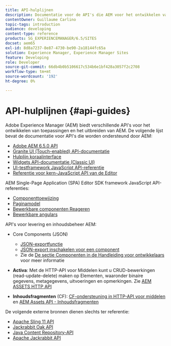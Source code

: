 ```yaml
---
title: API-hulplijnen
description: Documentatie voor de API's die AEM voor het ontwikkelen van toepassingen
contentOwner: Guillaume Carlino
topic-tags: introduction
audience: developing
content-type: reference
products: SG_EXPERIENCEMANAGER/6.5/SITES
docset: aem65
exl-id: 8d8a7237-8e87-4730-be90-2a18144fc65a
solution: Experience Manager, Experience Manager Sites
feature: Developing
role: Developer
source-git-commit: 66db4b0b5106617c534b6e1bf428a3057f2c2708
workflow-type: tm+mt
source-wordcount: '192'
ht-degree: 0%

---
```


# API-hulplijnen {#api-guides}

Adobe Experience Manager (AEM) biedt verschillende API&#39;s voor het ontwikkelen van toepassingen en het uitbreiden van AEM. De volgende lijst bevat de documentatie voor API&#39;s die worden ondersteund door AEM:

* [Adobe AEM 6.5.0 API](https://www.adobe.io/experience-manager/reference-materials/6-5/javadoc/index.html)
* [Granite UI (Touch-enabled) API-documentatie](https://www.adobe.io/experience-manager/reference-materials/6-5/granite-ui/api/index.html)
* [Hulplijn koraalinterface](https://www.adobe.io/experience-manager/reference-materials/6-5/coral-ui/coralui3/index.html)
* [Widgets API-documentatie (Classic UI)](https://www.adobe.io/experience-manager/reference-materials/6-5/widgets-api/index.html)
* [UI-testframework JavaScript API-referentie](https://www.adobe.io/experience-manager/reference-materials/6-5/test-api/index.html)
* [Referentie voor kern-JavaScript API van de Editor](https://www.adobe.io/experience-manager/reference-materials/6-5/jsdoc/ui-touch/editor-core/index.html)

AEM Single-Page Application (SPA) Editor SDK framework JavaScript API-referenties:

* [Componenttoewijzing](https://www.npmjs.com/package/@adobe/aem-spa-component-mapping)
* [Paginamodel](https://www.npmjs.com/package/@adobe/aem-spa-page-model-manager)
* [Bewerkbare componenten Reageren](https://www.npmjs.com/package/@adobe/aem-react-editable-components)
* [Bewerkbare angulars](https://www.npmjs.com/package/@adobe/aem-angular-editable-components)

API&#39;s voor levering en inhoudsbeheer AEM:

* Core Components (JSON)

   * [JSON-exportfunctie](/help/sites-developing/json-exporter.md)
   * [JSON-export inschakelen voor een component](/help/sites-developing/json-exporter-components.md)
   * Zie de [De sectie Componenten in de Handleiding voor ontwikkelaars](/help/sites-developing/getting-started.md) voor meer informatie

* **Activa**: Met de HTTP-API voor Middelen kunt u CRUD-bewerkingen (read-update-delete) maken op Elementen, waaronder binaire gegevens, metagegevens, uitvoeringen en opmerkingen. Zie [AEM ASSETS HTTP API](/help/assets/mac-api-assets.md)

* **Inhoudsfragmenten** (CF): [CF-ondersteuning in HTTP-API voor middelen](/help/assets/assets-api-content-fragments.md) en [AEM Assets API - Inhoudsfragmenten](https://www.adobe.io/experience-manager/reference-materials/6-5/assets-api-content-fragments/index.html)

De volgende externe bronnen dienen slechts ter referentie:

* [Apache Sling 11 API](https://sling.apache.org/apidocs/sling11/)
* [Jackrabbit Oak API](https://jackrabbit.apache.org/oak/docs/oak_api/overview.html)
* [Java Content Repository-API](https://www.adobe.io/experience-manager/reference-materials/spec/javax.jcr/javadocs/jcr-2.0/index.html)
* [Apache Jackrabbit API](https://jackrabbit.apache.org/api)
